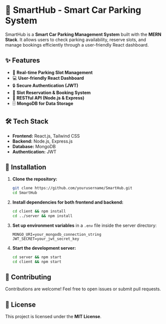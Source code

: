 # 🚗 SmartHub - Smart Car Parking System

SmartHub is a **Smart Car Parking Management System** built with the **MERN Stack**. It allows users to check parking availability, reserve slots, and manage bookings efficiently through a user-friendly React dashboard.

## ✨ Features
- 🚦 **Real-time Parking Slot Management**  
- 💻 **User-friendly React Dashboard**  
- 🔒 **Secure Authentication (JWT)**  
- 📅 **Slot Reservation & Booking System**  
- 🔗 **RESTful API (Node.js & Express)**  
- 🗄️ **MongoDB for Data Storage**  

## 🛠 Tech Stack
- **Frontend:** React.js, Tailwind CSS
- **Backend:** Node.js, Express.js
- **Database:** MongoDB
- **Authentication:** JWT

## 🚀 Installation
1. **Clone the repository:**
   ```sh
   git clone https://github.com/yourusername/SmartHub.git
   cd SmartHub
   ```
2. **Install dependencies for both frontend and backend:**
   ```sh
   cd client && npm install
   cd ../server && npm install
   ```
3. **Set up environment variables** in a `.env` file inside the server directory:
   ```env
   MONGO_URI=your_mongodb_connection_string
   JWT_SECRET=your_jwt_secret_key
   ```
4. **Start the development server:**
   ```sh
   cd server && npm start
   cd client && npm start
   ```

## 🤝 Contributing
Contributions are welcome! Feel free to open issues or submit pull requests.

## 📜 License
This project is licensed under the **MIT License**.
